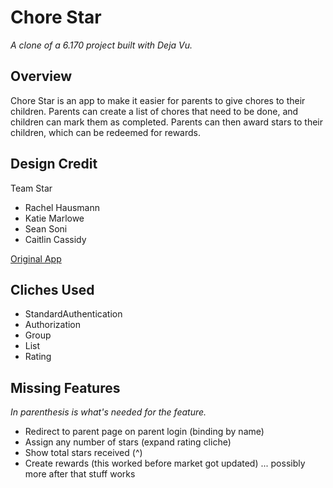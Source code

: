 # Chore Star

*A clone of a 6.170 project built with Deja Vu.*

## Overview
Chore Star is an app to make it easier for parents to give chores to their children. Parents can create a list of chores that need to be done, and children can mark them as completed. Parents can then award stars to their children, which can be redeemed for rewards.

## Design Credit
Team Star
- Rachel Hausmann
- Katie Marlowe
- Sean Soni
- Caitlin Cassidy

[Original App](https://chorestar.herokuapp.com)

## Cliches Used
- StandardAuthentication
- Authorization
- Group
- List
- Rating

## Missing Features
*In parenthesis is what's needed for the feature.*
- Redirect to parent page on parent login (binding by name)
- Assign any number of stars (expand rating cliche)
- Show total stars received (^)
- Create rewards (this worked before market got updated)
... possibly more after that stuff works
